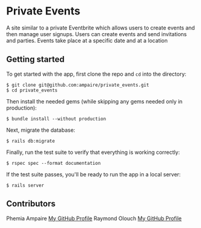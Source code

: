 # Private Events

A site similar to a private Eventbrite which allows users to create events and then manage user signups. Users can create events and send invitations and parties. Events take place at a specific date and at a location

## Getting started
  
  To get started with the app, first clone the repo and `cd` into the directory:
  
  ```
  $ git clone git@github.com:ampaire/private_events.git
  $ cd private_events
  ```
  
  Then install the needed gems (while skipping any gems needed only in production):
  
  ```
  $ bundle install --without production
  ```
  
  Next, migrate the database:
  
  ```
  $ rails db:migrate
  ```
  
  Finally, run the test suite to verify that everything is working correctly:
  
  ```
  $ rspec spec --format documentation
  ```
  
  If the test suite passes, you'll be ready to run the app in a local server:
  
  ```
  $ rails server
  ```

## Contributors

Phemia Ampaire [My GitHub Profile](https://github.com/ampaire)
Raymond Olouch [My GitHub Profile](https://github.com/rOluochKe)